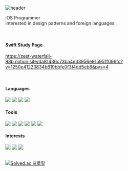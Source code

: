 <div align="leading">
  
![header](https://capsule-render.vercel.app/api?type=Soft&text=Come%20smoke%20a%20cigarette%20and%20let%20your%20hair%20down,%20Then%20pray%20for%20the%20rain%20to%20go%20away-nl-I'm%20trying%20to%20forget%20I%20let%20us%20both%20down,%20Then%20pray%20for%20the%20sun%20to%20come%20again-nl-I%20never%20thought%20I%20could%20feel%20so%20small,%20But%20you're%20the%20one%20that%20can't%20live%20without%20attention-nl-I%20never%20thought%20I%20would%20lose%20this%20all,%20But%20you're%20the%20one%20who%20needs%20the%20intervention&fontColor=ffffff&color=0:faf0f0,100:d5e3e8&height=120&section=header&animation=fadeIn&fontSize=15&fontAlignY=17)


iOS Programmer<br>
interested in design patterns and foreign languages<br>

<br>

#### Swift Study Page
https://zest-waterfall-98b.notion.site/da81436c73ba4e33956e915951f096fc?v=1250e41223834b619bbfe0f3f4dd5eb8&pvs=4

<br>

#### Languages
<img src="https://img.shields.io/badge/Objective_C-e0e0e0?style=for-the-badge&logo=Apple&logoColor=white">  <img src="https://img.shields.io/badge/Swift-dae0e3?style=for-the-badge&logo=Swift&logoColor=white">  <img src="https://img.shields.io/badge/Swift_UI-f0f2f2?style=for-the-badge&logo=Swift&logoColor=white"> <img src="https://img.shields.io/badge/Python-d3d6ce?style=for-the-badge&logo=Python&logoColor=white">
  
#### Tools
<img src="https://img.shields.io/badge/Figma-f7f6f2?style=for-the-badge&logo=Figma&logoColor=white">  <img src="https://img.shields.io/badge/Adobe Photoshop-d9dbde?style=for-the-badge&logo=Adobe Photoshop&logoColor=white"> <img src="https://img.shields.io/badge/Github-d7ddde?style=for-the-badge&logo=Github&logoColor=white"> <img src="https://img.shields.io/badge/Notion-e3e1dc?style=for-the-badge&logo=Notion&logoColor=white"> <img src="https://img.shields.io/badge/Postman-e8e6e6?style=for-the-badge&logo=Postman&logoColor=white"> <img src="https://img.shields.io/badge/Fork-dfdce0?style=for-the-badge&logo=Fork&logoColor=white"> 
  
#### Interests
<img src="https://img.shields.io/badge/Instagram-d1cfd0?style=for-the-badge&logo=Instagram&logoColor=white"> <img src="https://img.shields.io/badge/Steam-ebeff0?style=for-the-badge&logo=Steam&logoColor=white"> <img src="https://img.shields.io/badge/Nintendo Switch-e6dfdc?style=for-the-badge&logo=Nintendo Switch&logoColor=white">

##

[![Solved.ac
프로필](http://mazassumnida.wtf/api/generate_badge?boj=dertflag)](https://solved.ac/dertflag)
  <br>
</div>

  
